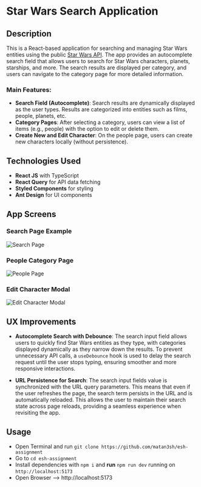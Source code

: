 # Star Wars Search Application

## Description

This is a React-based application for searching and managing Star Wars entities using the public [Star Wars API](https://swapi.dev). The app provides an autocomplete search field that allows users to search for Star Wars characters, planets, starships, and more. The search results are displayed per category, and users can navigate to the category page for more detailed information.

### Main Features:

- **Search Field (Autocomplete)**: Search results are dynamically displayed as the user types. Results are categorized into entities such as films, people, planets, etc.
- **Category Pages**: After selecting a category, users can view a list of items (e.g., people) with the option to edit or delete them.
- **Create New and Edit Character**: On the people page, users can create new characters locally (without persistence).

## Technologies Used

- **React JS** with TypeScript
- **React Query** for API data fetching
- **Styled Components** for styling
- **Ant Design** for UI components

## App Screens

### Search Page Example

![Search Page](https://i.ibb.co/smtcq0d/Whats-App-Image-2024-11-21-at-11-43-43.jpg)

### People Category Page

![People Page](https://i.ibb.co/x235Sf9/Whats-App-Image-2024-11-21-at-11-45-07.jpg)

### Edit Character Modal

![Edit Character Modal](https://i.ibb.co/KyKCqqY/Whats-App-Image-2024-11-21-at-11-45-27.jpg)

## UX Improvements

- **Autocomplete Search with Debounce**: The search input field allows users to quickly find Star Wars entities as they type, with categories displayed dynamically as they narrow down the results. To prevent unnecessary API calls, a `useDebounce` hook is used to delay the search request until the user stops typing, ensuring smoother and more responsive interactions.

- **URL Persistence for Search**: The search input fields value is synchronized with the URL query parameters. This means that even if the user refreshes the page, the search term persists in the URL and is automatically reloaded. This allows the user to maintain their search state across page reloads, providing a seamless experience when revisiting the app.

## Usage

- Open Terminal and run `git clone https://github.com/matan3sh/esh-assignment`
- Go to `cd esh-assignment`
- Install dependencies with `npm i` and **run** `npm run dev` running on `http://localhost:5173`
- Open Browser --> http://localhost:5173
